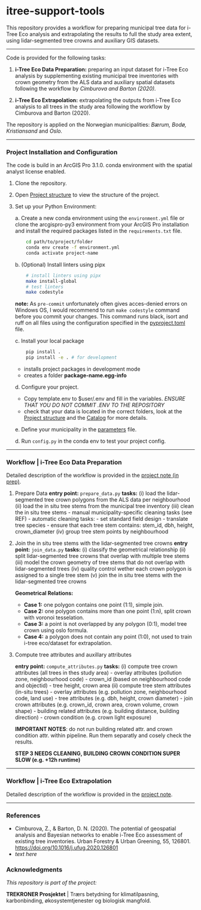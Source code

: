 itree-support-tools
==============================

This repository provides a workflow for preparing municipal tree data for i-Tree Eco analysis and extrapolating the results to full the study area extent, using lidar-segmented tree crowns and auxiliary GIS datasets.

------------

Code is provided for the following tasks:

1. **i-Tree Eco Data Preparation:** preparing an input dataset for i-Tree Eco analysis by supplementing existing municipal tree inventories with crown geometry from the ALS data and auxiliary spatial datasets following the workflow by *Cimburova and Barton (2020).*  

2. **i-Tree Eco Extrapolation:** extrapolating the outputs from i-Tree Eco analysis to all trees in the study area following the workflow by Cimburova and Barton (2020).    

The repository is applied on the Norwegian municipalities: *Bærum, Bodø, Kristiansand* and *Oslo.* 

------------




### Project Installation and Configuration

The code is build in an ArcGIS Pro 3.1.0. conda environment with the spatial analyst license enabled. 

1. Clone the repository.
3. Open [Project structure](docs/project_structure.md) to view the structure of the project.
4. Set up your Python Environment:
    
    a. Create a new conda environment using the `environment.yml` file or clone the arcgispro-py3 environment from your ArcGIS Pro installation and install the required packages listed in the `requirements.txt` file.
    ```bash
        cd path/to/project/folder
        conda env create -f environment.yml
        conda activate project-name
    ```

    b. (Optional) Install linters using pipx 
    ```bash
        # install linters using pipx
        make install-global
        # test linters
        make codestyle
    ```

    **note:** As `pre-commit` unfortunately often gives acces-denied errors on Windows OS, I would recommend to run `make codestyle` command before you commit your changes. This command runs black, isort and ruff on all files using the configuration specified in the [pyproject.toml](pyproject.toml) file.

    c. Install your local package 
    ```bash
        pip install .
        pip install -e . # for development
    ```
    -  installs project packages in development mode
    - creates a folder **package-name.egg-info**

    d. Configure your project. 

    - Copy template.env to  $user/.env and fill in the variables. 
    *ENSURE THAT YOU DO NOT COMMIT .ENV TO THE REPOSITORY*
    - check that your data is located in the correct folders, look at the [Project structure](docs/project_structure.md) and the [Catalog](config/catalog.yaml) for more details. 
    
    e. Define your municipality in the [parameters](config/parameters.yaml) file.

    d. Run `config.py` in the conda env to test your project config.
-------

### Workflow | i-Tree Eco Data Preparation

Detailed description of the workflow is provided in the [project note (in prep)](docs/data_preparation.md).

1. Prepare Data
    **entry point:** `prepare_data.py`
    **tasks:**
        (i) load the lidar-segmented tree crown polygons from the ALS data per neighbourhood
        (ii) load the in situ tree stems from the municipal tree inventory
        (iii) clean the in situ tree stems
            - manual municipality-specific cleaning tasks (see REF) 
            - automatic cleaning tasks:
                - set standard field design
                - translate tree species
                - ensure that each tree stem contains: stem_id, dbh, height, crown_diameter 
        (iv) group tree stem points by neighbourhood
        
2. Join the in situ tree stems with the lidar-segmented tree crowns
    **entry point:** `join_data.py`
    **tasks:** 
        (i) classify the geometrical relationship
        (ii) split lidar-segmented tree crowns that overlap with multiple tree stems
        (iii) model the crown geometry of tree stems that do not overlap with lidar-segmented trees
        (iv) quality control wether each crown polygon is assigned to a single tree stem
        (v) join the in situ tree stems with the lidar-segmented tree crowns
        
    **Geometrical Relations:**
    - **Case 1:** one polygon contains one point (1:1), simple join.  
    - **Case 2:** one polygon contains more than one point (1:n), split crown with voronoi tesselation.
    - **Case 3:** a point is not overlapped by any polygon (0:1), model tree crown using oslo formula.
    - **Case 4:** a polygon does not contain any point (1:0), not used to train i-tree eco/dataset for extrapolation.

3. Compute tree attributes and auxillary attributes
    
    **entry point:** `compute_attributes.py`
    **tasks:** 
        (i) compute tree crown attributes (all trees in thes study area)
            - overlay attributes (pollution zone, neighbourhood code)
            - crown_id (based on neighbourhood code and objectid)
            - tree height, crown area 
        (ii) compute tree stem attributes (in-situ trees)
            - overlay attributes (e.g. pollution zone, neighbourhood code, land use) 
            - tree attributes (e.g. dbh, height, crown diameter)
            - join crown attributes (e.g. crown_id, crown area, crown volume, crown shape)
            - building related attributes (e.g. building distance, building direction)
            - crown condition (e.g. crown light exposure)
        
    **IMPORTANT NOTES**: do not run building related attr. and crown condition attr. within pipeline. Run them separatly and cosely check the results. 

    **STEP 3 NEEDS CLEANING, BUILDING CROWN CONDITION SUPER SLOW (e.g. +12h runtime)**
----------------
### Workflow | i-Tree Eco Extrapolation

Detailed description of the workflow is provided in the [project note](docs/extrapolation.md). 




----------------

### References 
- Cimburova, Z., & Barton, D. N. (2020). The potential of geospatial analysis and Bayesian networks to enable i-Tree Eco assessment of existing tree inventories. Urban Forestry & Urban Greening, 55, 126801. https://doi.org/10.1016/j.ufug.2020.126801
- *text here*

### Acknowledgments

*This repository is part of the project:*

**TREKRONER Prosjektet** | Trærs betydning for klimatilpasning, karbonbinding, økosystemtjenester og biologisk mangfold. 
